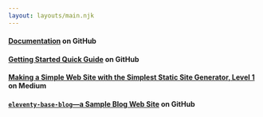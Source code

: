 ```yaml
---
layout: layouts/main.njk
---
```


#### [Documentation](https://github.com/11ty/eleventy/blob/master/README.md) on GitHub

#### [Getting Started Quick Guide](https://github.com/11ty/eleventy#getting-started) on GitHub

#### [Making a Simple Web Site with the Simplest Static Site Generator, Level 1](https://medium.com/@11ty/making-a-simple-web-site-with-the-simplest-static-site-generator-level-1-7fc6febca1) on Medium

#### [`eleventy-base-blog`—a Sample Blog Web Site](https://github.com/11ty/eleventy-base-blog) on GitHub